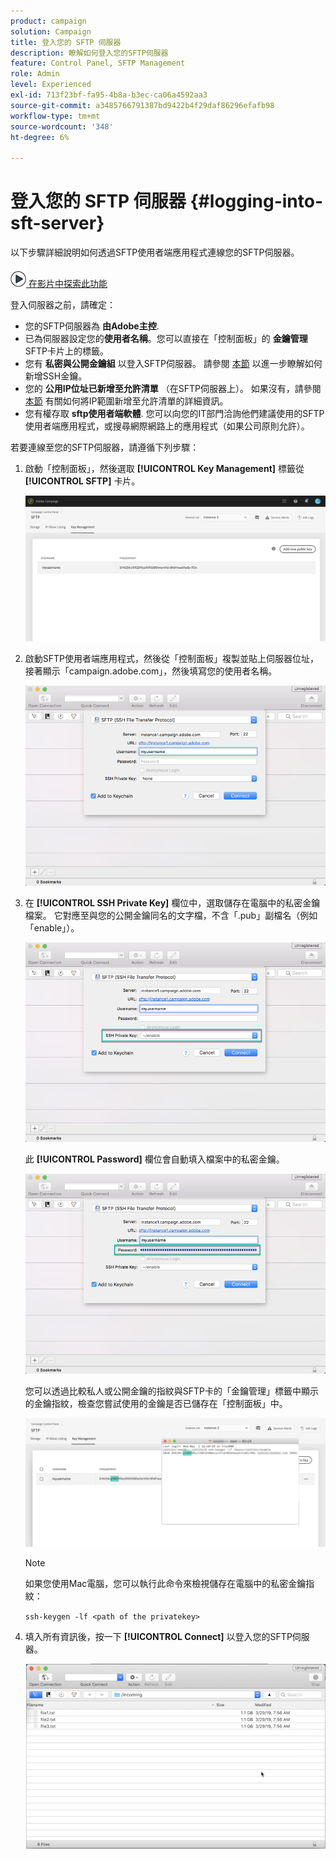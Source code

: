 ```yaml
---
product: campaign
solution: Campaign
title: 登入您的 SFTP 伺服器
description: 瞭解如何登入您的SFTP伺服器
feature: Control Panel, SFTP Management
role: Admin
level: Experienced
exl-id: 713f23bf-fa95-4b8a-b3ec-ca06a4592aa3
source-git-commit: a3485766791387bd9422b4f29daf86296efafb98
workflow-type: tm+mt
source-wordcount: '348'
ht-degree: 6%

---
```


# 登入您的 SFTP 伺服器 {#logging-into-sft-server}

以下步驟詳細說明如何透過SFTP使用者端應用程式連線您的SFTP伺服器。

![](assets/do-not-localize/how-to-video.png)[ 在影片中探索此功能](https://video.tv.adobe.com/v/27263?quality=12)

登入伺服器之前，請確定：

* 您的SFTP伺服器為 **由Adobe主控**.
* 已為伺服器設定您的&#x200B;**使用者名稱**。您可以直接在「控制面板」的 **金鑰管理** SFTP卡片上的標籤。
* 您有 **私密與公開金鑰組** 以登入SFTP伺服器。 請參閱 [本節](../../sftp/using/key-management.md) 以進一步瞭解如何新增SSH金鑰。
* 您的 **公用IP位址已新增至允許清單** （在SFTP伺服器上）。 如果沒有，請參閱 [本節](../../sftp/using/ip-range-allow-listing.md) 有關如何將IP範圍新增至允許清單的詳細資訊。
* 您有權存取 **sftp使用者端軟體**. 您可以向您的IT部門洽詢他們建議使用的SFTP使用者端應用程式，或搜尋網際網路上的應用程式（如果公司原則允許）。

若要連線至您的SFTP伺服器，請遵循下列步驟：

1. 啟動「控制面板」，然後選取 **[!UICONTROL Key Management]** 標籤從 **[!UICONTROL SFTP]** 卡片。

   ![](assets/sftp_card.png)

1. 啟動SFTP使用者端應用程式，然後從「控制面板」複製並貼上伺服器位址，接著顯示「campaign.adobe.com」，然後填寫您的使用者名稱。

   ![](assets/do-not-localize/connect1.png)

1. 在 **[!UICONTROL SSH Private Key]** 欄位中，選取儲存在電腦中的私密金鑰檔案。 它對應至與您的公開金鑰同名的文字檔，不含「.pub」副檔名（例如「enable」）。

   ![](assets/do-not-localize/connect2.png)

   此 **[!UICONTROL Password]** 欄位會自動填入檔案中的私密金鑰。

   ![](assets/do-not-localize/connect3.png)

   您可以透過比較私人或公開金鑰的指紋與SFTP卡的「金鑰管理」標籤中顯示的金鑰指紋，檢查您嘗試使用的金鑰是否已儲存在「控制面板」中。

   ![](assets/fingerprint_compare.png)

   >[!NOTE]
   >
   >如果您使用Mac電腦，您可以執行此命令來檢視儲存在電腦中的私密金鑰指紋：
   >
   >`ssh-keygen -lf <path of the privatekey>`

1. 填入所有資訊後，按一下 **[!UICONTROL Connect]** 以登入您的SFTP伺服器。

   ![](assets/do-not-localize/sftpconnected.png)
